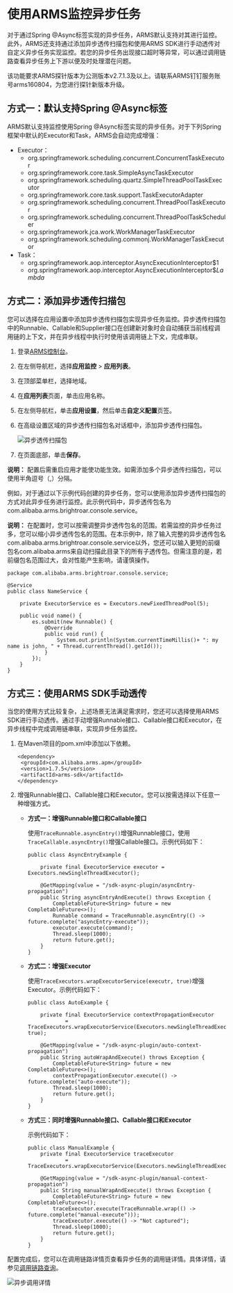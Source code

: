 # 使用ARMS监控异步任务

对于通过Spring @Async标签实现的异步任务，ARMS默认支持对其进行监控。此外，ARMS还支持通过添加异步透传扫描包和使用ARMS SDK进行手动透传对自定义异步任务实现监控。若您的异步任务出现接口超时等异常，可以通过调用链路查看异步任务上下游以便及时处理潜在问题。

该功能要求ARMS探针版本为公测版本v2.7.1.3及以上。请联系ARMS钉钉服务账号arms160804，为您进行探针新版本升级。

## 方式一：默认支持Spring @Async标签

ARMS默认支持监控使用Spring @Async标签实现的异步任务。对于下列Spring框架中默认的Executor和Task，ARMS会自动完成增强：

-   Executor：
    -   org.springframework.scheduling.concurrent.ConcurrentTaskExecutor
    -   org.springframework.core.task.SimpleAsyncTaskExecutor
    -   org.springframework.scheduling.quartz.SimpleThreadPoolTaskExecutor
    -   org.springframework.core.task.support.TaskExecutorAdapter
    -   org.springframework.scheduling.concurrent.ThreadPoolTaskExecutor
    -   org.springframework.scheduling.concurrent.ThreadPoolTaskScheduler
    -   org.springframework.jca.work.WorkManagerTaskExecutor
    -   org.springframework.scheduling.commonj.WorkManagerTaskExecutor
-   Task：
    -   org.springframework.aop.interceptor.AsyncExecutionInterceptor$1
    -   org.springframework.aop.interceptor.AsyncExecutionInterceptor$$Lambda$

## 方式二：添加异步透传扫描包

您可以选择在应用设置中添加异步透传扫描包实现异步任务监控。异步透传扫描包中的Runnable、Callable和Supplier接口在创建新对象时会自动捕获当前线程调用链的上下文，并在异步线程中执行时使用该调用链上下文，完成串联。

1.  登录[ARMS控制台](https://arms-ap-southeast-1.console.aliyun.com/#/home)。

2.  在左侧导航栏，选择**应用监控** \> **应用列表**。

3.  在顶部菜单栏，选择地域。

4.  在**应用列表**页面，单击应用名称。

5.  在左侧导航栏，单击**应用设置**，然后单击**自定义配置**页签。

6.  在高级设置区域的异步透传扫描包名对话框中，添加异步透传扫描包。

    ![异步透传扫描包](https://static-aliyun-doc.oss-accelerate.aliyuncs.com/assets/img/zh-CN/6806012261/p278263.png)

7.  在页面底部，单击**保存**。


**说明：** 配置后需重启应用才能使功能生效。如需添加多个异步透传扫描包，可以使用半角逗号（,）分隔。

例如，对于通过以下示例代码创建的异步任务，您可以使用添加异步透传扫描包的方式对此异步任务进行监控。此示例代码中，异步透传包名为com.alibaba.arms.brightroar.console.service。

**说明：** 在配置时，您可以按需调整异步透传包名的范围。若需监控的异步任务过多，您可以缩小异步透传包名的范围。在本示例中，除了输入完整的异步透传包名com.alibaba.arms.brightroar.console.service以外，您还可以输入更短的前缀包名com.alibaba.arms来自动扫描此目录下的所有子透传包。但需注意的是，若前缀包名范围过大，会对性能产生影响，请谨慎操作。

```
package com.alibaba.arms.brightroar.console.service;

@Service
public class NameService {

    private ExecutorService es = Executors.newFixedThreadPool(5);

    public void name() {
        es.submit(new Runnable() {
            @Override
            public void run() {
                System.out.println(System.currentTimeMillis()+ ": my name is john, " + Thread.currentThread().getId());
            }
        });
    }
}
```

## 方式三：使用ARMS SDK手动透传

当您的使用方式比较复杂，上述场景无法满足需求时，您还可以选择使用ARMS SDK进行手动透传。通过手动增强Runnable接口、Callable接口和Executor，在异步线程中完成调用链串联，实现异步任务监控。

1.  在Maven项目的pom.xml中添加以下依赖。

    ```
    <dependency>
     <groupId>com.alibaba.arms.apm</groupId>
     <version>1.7.5</version>
     <artifactId>arms-sdk</artifactId>
    </dependency>
    ```

2.  增强Runnable接口、Callable接口和Executor。您可以按需选择以下任意一种增强方式。

    -   **方式一：增强Runnable接口和Callable接口**

        使用`TraceRunnable.asyncEntry()`增强Runnable接口，使用`TraceCallable.asyncEntry()`增强Callable接口。示例代码如下：

        ```
        public class AsyncEntryExample {
        
            private final ExecutorService executor = Executors.newSingleThreadExecutor();
        
            @GetMapping(value = "/sdk-async-plugin/asyncEntry-propagation")
            public String asyncEntryAndExecute() throws Exception {
                CompletableFuture<String> future = new CompletableFuture<>();
                Runnable command = TraceRunnable.asyncEntry(() -> future.complete("asyncEntry-execute"));
                executor.execute(command);
                Thread.sleep(1000);
                return future.get();
            }
        }
        ```

    -   **方式二：增强Executor**

        使用`TraceExecutors.wrapExecutorService(executr, true)`增强Executor。示例代码如下：

        ```
        public class AutoExample {
        
            private final ExecutorService contextPropagationExecutor
                    = TraceExecutors.wrapExecutorService(Executors.newSingleThreadExecutor(), true);
        
            @GetMapping(value = "/sdk-async-plugin/auto-context-propagation")
            public String autoWrapAndExecute() throws Exception {
                CompletableFuture<String> future = new CompletableFuture<>();
                contextPropagationExecutor.execute(() -> future.complete("auto-execute"));
                Thread.sleep(1000);
                return future.get();
            }
        }
        ```

    -   **方式三：同时增强Runnable接口、Callable接口和Executor**

        示例代码如下：

        ```
        public class ManualExample {
            private final ExecutorService traceExecutor
                    = TraceExecutors.wrapExecutorService(Executors.newSingleThreadExecutor());
        
            @GetMapping(value = "/sdk-async-plugin/manual-context-propagation")
            public String manualWrapAndExecute() throws Exception {
                CompletableFuture<String> future = new CompletableFuture<>();
                traceExecutor.execute(TraceRunnable.wrap(() -> future.complete("manual-execute")));
                traceExecutor.execute(() -> "Not captured");
                Thread.sleep(1000);
                return future.get();
            }
        }
        ```


配置完成后，您可以在调用链路详情页查看异步任务的调用链详情。具体详情，请参见[调用链路查询](/intl.zh-CN/应用监控/控制台功能/调用链路查询.md)。

![异步调用详情](https://static-aliyun-doc.oss-accelerate.aliyuncs.com/assets/img/zh-CN/5381012261/p278209.png)

